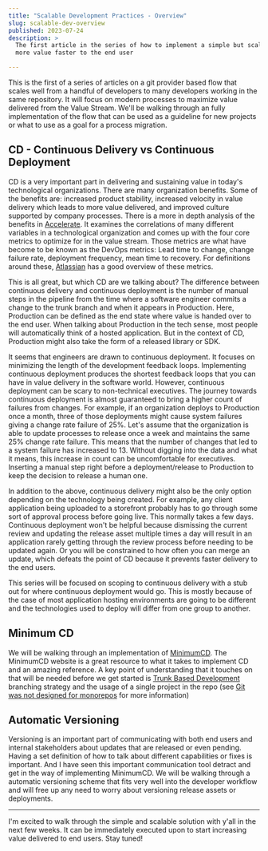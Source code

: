 ```yaml
---
title: "Scalable Development Practices - Overview"
slug: scalable-dev-overview
published: 2023-07-24
description: >
  The first article in the series of how to implement a simple but scalable solution to delivering
  more value faster to the end user

---
```

This is the first of a series of articles on a git provider based flow that scales well from a handful of developers to
many developers working in the same repository. It will focus on modern processes to maximize value delivered from the
Value Stream. We'll be walking through an fully implementation of the flow that can be used as a guideline for new
projects or what to use as a goal for a process migration.


## CD - Continuous Delivery vs Continuous Deployment

CD is a very important part in delivering and sustaining value in today's technological organizations. There are many
organization benefits. Some of the benefits are: increased product stability, increased velocity in value delivery which
leads to more value delivered, and improved culture supported by company processes. There is a more in depth analysis of
the benefits in
[Accelerate](https://www.amazon.com/Accelerate-Software-Performing-Technology-Organizations/dp/1942788339). It examines
the correlations of many different variables in a technological organization and comes up with the four core metrics to
optimize for in the value stream. Those metrics are what have become to be known as the DevOps metrics: Lead time to
change, change failure rate, deployment frequency, mean time to recovery. For definitions around these,
[Atlassian](https://www.atlassian.com/devops/frameworks/devops-metrics) has a good overview of these metrics.

This is all great, but which CD are we talking about? The difference between continuous delivery and continuous
deployment is the number of manual steps in the pipeline from the time where a software engineer commits a change to the
trunk branch and when it appears in Production. Here, Production can be defined as the end state where value is handed
over to the end user. When talking about Production in the tech sense, most people will automatically think of a hosted
application. But in the context of CD, Production might also take the form of a released library or SDK.

It seems that engineers are drawn to continuous deployment. It focuses on minimizing the length of the development
feedback loops. Implementing continuous deployment produces the shortest feedback loops that you can have in value
delivery in the software world. However, continuous deployment can be scary to non-technical executives. The journey
towards continuous deployment is almost guaranteed to bring a higher count of failures from changes. For example, if an
organization deploys to Production once a month, three of those deployments might cause system failures giving a change
rate failure of 25%. Let's assume that the organization is able to update processes to release once a week and maintains
the same 25% change rate failure. This means that the number of changes that led to a system failure has increased to 
13. Without digging into the data and what it means, this increase in count can be uncomfortable for executives.
Inserting a manual step right before a deployment/release to Production to keep the decision to release a human one.

In addition to the above, continuous delivery might also be the only option depending on the technology being created.
For example, any client application being uploaded to a storefront probably has to go through some sort of approval
process before going live. This normally takes a few days. Continuous deployment won't be helpful because dismissing the
current review and updating the release asset multiple times a day will result in an application rarely getting through
the review process before needing to be updated again. Or you will be constrained to how often you can merge an update,
which defeats the point of CD because it prevents faster delivery to the end users.

This series will be focused on scoping to continuous delivery with a stub out for where continuous deployment would go.
This is mostly because of the case of most application hosting environments are going to be different and the
technologies used to deploy will differ from one group to another. 


## Minimum CD

We will be walking through an implementation of [MinimumCD](https://minimumcd.org/minimumcd/). The MinimumCD website is
a great resource to what it takes to implement CD and an amazing reference. A key point of understanding that it touches
on that will be needed before we get started is [Trunk Based Development](https://trunkbaseddevelopment.com/) branching
strategy and the usage of a single project in the repo (see [Git was not designed for
monorepos](./posts/git-monorepo) for more information)


## Automatic Versioning

Versioning is an important part of communicating with both end users and internal stakeholders about updates that are
released or even pending. Having a set definition of how to talk about different capabilities or fixes is important. And
I have seen this important communication tool detract and get in the way of implementing MinimumCD. We will be walking
through a automatic versioning scheme that fits very well into the developer workflow and will free up any need to worry 
about versioning release assets or deployments. 


--- 

I'm excited to walk through the simple and scalable solution with y'all in the next few weeks. It can be immediately
executed upon to start increasing value delivered to end users. Stay tuned!
